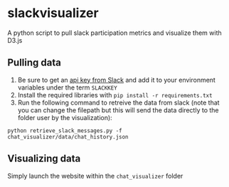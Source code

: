 # slackvisualizer
A python script to pull slack participation metrics and visualize them with D3.js

## Pulling data
1. Be sure to get an [api key from Slack](https://api.slack.com/custom-integrations/legacy-tokens) and add it to your environment variables under the term `SLACKKEY`
2. Install the required libraries with `pip install -r requirements.txt`
3. Run the following command to retreive the data from slack (note that you can change the filepath but this will send the data directly to the folder user by the visualization):
```
python retrieve_slack_messages.py -f chat_visualizer/data/chat_history.json
```

## Visualizing data
Simply launch the website within the `chat_visualizer` folder
